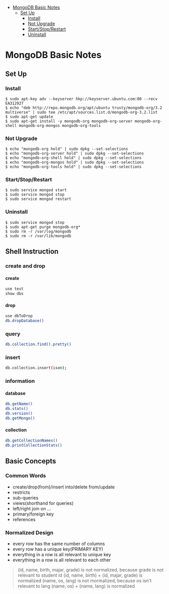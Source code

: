 * [MongoDB Basic Notes](#mongodb-basic-notes)
	* [Set Up](#set-up)
		* [Install](#install)
		* [Not Upgrade](#not-upgrade)
		* [Start/Stop/Restart](#startstoprestart)
		* [Uninstall](#uninstall)

# MongoDB Basic Notes

## Set Up

### Install

```shell
$ sudo apt-key adv --keyserver hkp://keyserver.ubuntu.com:80 --recv EA312927
$ echo "deb http://repo.mongodb.org/apt/ubuntu trusty/mongodb-org/3.2 multiverse" | sudo tee /etc/apt/sources.list.d/mongodb-org-3.2.list 
$ sudo apt-get update
$ sudo apt-get install -y mongodb-org mongodb-org-server mongodb-org-shell mongodb-org-mongos mongodb-org-tools
```

### Not Upgrade

```shell
$ echo "mongodb-org hold" | sudo dpkg --set-selections
$ echo "mongodb-org-server hold" | sudo dpkg --set-selections
$ echo "mongodb-org-shell hold" | sudo dpkg --set-selections
$ echo "mongodb-org-mongos hold" | sudo dpkg --set-selections
$ echo "mongodb-org-tools hold" | sudo dpkg --set-selections
```

### Start/Stop/Restart

```shell
$ sudo service mongod start
$ sudo service mongod stop
$ sudo service mongod restart
```

### Uninstall

```shell
$ sudo service mongod stop
$ sudo apt-get purge mongodb-org*
$ sudo rm -r /var/log/mongodb
$ sudo rm -r /var/lib/mongodb
```

## Shell Instruction

### create and drop

#### create

```sh
use test
show dbs
```

#### drop

```sh
use dbToDrop
db.dropDatabase()
```

### query

```sh
db.collection.find().pretty()
```

### insert

```sh
db.collection.insert(ison);
```

### information

#### database

```sh
db.getName()
db.stats()
db.version()
db.getMongo()
```

#### collection

```sh
db.getCollectionNames()
db.printCollectionStats()
```

## Basic Concepts

### Common Words

*   create/drop(from)/insert into/delete from/update
*   restricts
*   sub-queries
*   views(shorthand for queries)
*   left/right join on ...
*   primary/foreign key
*   references

### Normalized Design

*   every row has the same number of columns
*   every row has a unique key(PRIMARY KEY)
*   everything in a row is all relevant to unique key
*   everything in a row is all relevant to each other

> (id, name, birth, majar, grade) is not normalized, because grade is not relevant to student id
> (id, name, birth) + (id, majar, grade) is normalized
> (name, os, lang) is not mormalized, because os isn't relevant to lang
> (name, os) + (name, lang) is normalized

